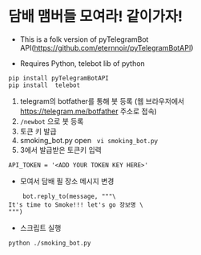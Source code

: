 # 담배 맴버들 모여라! 같이가자!
* This is a folk version of pyTelegramBot API(https://github.com/eternnoir/pyTelegramBotAPI)

* Requires Python, telebot lib of python
```
pip install pyTelegramBotAPI
pip install  telebot
```


1. telegram의 botfather를 통해 봇 등록 (웹 브라우저에서 https://telegram.me/botfather 주소로 접속)
2. ```/newbot``` 으로 봇 등록
3. 토큰 키 발급
4. smoking_bot.py open
 ``` vi smoking_bot.py```
5. 3에서 발급받은 토큰키 입력 
```
API_TOKEN = '<ADD YOUR TOKEN KEY HERE>'
```

* 모여서 담배 필 장소 메시지 변경
```
    bot.reply_to(message, """\
It's time to Smoke!!! let's go 장보명 \
""")
```

* 스크립트 실행
```
python ./smoking_bot.py
```
